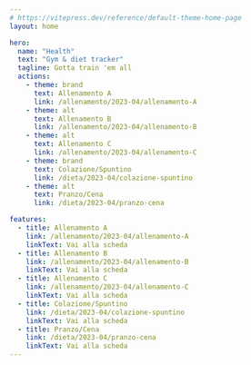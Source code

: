 ```yaml
---
# https://vitepress.dev/reference/default-theme-home-page
layout: home

hero:
  name: "Health"
  text: "Gym & diet tracker"
  tagline: Gotta train 'em all
  actions:
    - theme: brand
      text: Allenamento A
      link: /allenamento/2023-04/allenamento-A
    - theme: alt
      text: Allenamento B
      link: /allenamento/2023-04/allenamento-B
    - theme: alt
      text: Allenamento C
      link: /allenamento/2023-04/allenamento-C
    - theme: brand
      text: Colazione/Spuntino
      link: /dieta/2023-04/colazione-spuntino
    - theme: alt
      text: Pranzo/Cena
      link: /dieta/2023-04/pranzo-cena

features:
  - title: Allenamento A
    link: /allenamento/2023-04/allenamento-A
    linkText: Vai alla scheda
  - title: Allenamento B
    link: /allenamento/2023-04/allenamento-B
    linkText: Vai alla scheda
  - title: Allenamento C
    link: /allenamento/2023-04/allenamento-C
    linkText: Vai alla scheda
  - title: Colazione/Spuntino
    link: /dieta/2023-04/colazione-spuntino
    linkText: Vai alla scheda
  - title: Pranzo/Cena
    link: /dieta/2023-04/pranzo-cena
    linkText: Vai alla scheda
---
```


